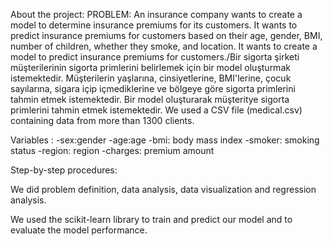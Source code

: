 About the project:
PROBLEM: An insurance company wants to create a model to determine insurance premiums for its customers. It wants to predict insurance premiums for customers based on their age, gender, BMI, number of children, whether they smoke, and location. It wants to create a model to predict insurance premiums for customers./Bir sigorta şirketi müşterilerinin sigorta primlerini belirlemek için bir model oluşturmak istemektedir. Müşterilerin yaşlarına, cinsiyetlerine, BMI'lerine, çocuk sayılarına, sigara içip içmediklerine ve bölgeye göre sigorta primlerini tahmin etmek istemektedir. Bir model oluşturarak müşteritye sigorta primlerini tahmin etmek istemektedir.
We used a CSV file (medical.csv) containing data from more than 1300 clients. 

Variables :
-sex:gender 
-age:age
-bmi: body mass index
-smoker: smoking status
-region: region
-charges: premium amount

Step-by-step procedures:

We did problem definition, data analysis, data visualization and regression analysis.

We used the scikit-learn library to train and predict our model and to evaluate the model performance.
